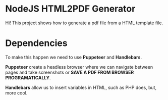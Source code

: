 # NodeJS HTML2PDF Generator

Hi! This project shows how to generate a pdf file from a HTML template file.

# Dependencies

To make this happen we need to use **Puppeteer** and **Handlebars**.

**Puppeteer** create a headless browser where we can navigate between pages and take screenshots or **SAVE A PDF FROM BROWSER PROGRAMATICALLY**.

**Handlebars** allow us to insert variables in HTML, such as PHP does, but, more cool.
